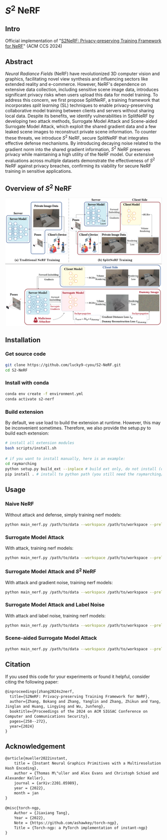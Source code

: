 # $S^2$ NeRF

## Intro
Official implementation of "[S2NeRF: Privacy-preserving Training Framework for NeRF](https://dl.acm.org/doi/abs/10.1145/3658644.3690185)" (ACM CCS 2024)

## Abstract

*Neural Radiance Fields* (NeRF) have revolutionized 3D computer vision and graphics, facilitating novel view synthesis and influencing sectors like extended reality and e-commerce. However, NeRF's dependence on extensive data collection, including sensitive scene image data, introduces significant privacy risks when users upload this data for model training. To address this concern, we first propose SplitNeRF, a training framework that incorporates *split learning* (SL) techniques to enable privacy-preserving collaborative model training between clients and servers without sharing local data. Despite its benefits, we identify vulnerabilities in SplitNeRF by developing two attack methods, Surrogate Model Attack and Scene-aided Surrogate Model Attack, which exploit the shared gradient data and a few leaked scene images to reconstruct private scene information. To counter these threats, we introduce $S^2$ NeRF, secure SplitNeRF that integrates effective defense mechanisms. By introducing decaying noise related to the gradient norm into the shared gradient information, $S^2$ NeRF preserves privacy while maintaining a high utility of the NeRF model. Our extensive evaluations across multiple datasets demonstrate the effectiveness of $S^2$ NeRF against privacy breaches, confirming its viability for secure NeRF training in sensitive applications.


## Overview of $S^2$ NeRF
![s2-nerf](./img/s2-nerf-architecture.png)
![s2-nerf](./img/s2-nerf-attack.png)

## Installation

### Get source code

```bash
git clone https://github.com/lucky9-cyou/S2-NeRF.git
cd S2-NeRF
```

### Install with conda

```bash
conda env create -f environment.yml
conda activate s2-nerf
```

### Build extension

By default, we use load to build the extension at runtime. However, this may be inconvenient sometimes. Therefore, we also provide the setup.py to build each extension:

```bash
# install all extension modules
bash scripts/install.sh

# if you want to install manually, here is an example:
cd raymarching
python setup.py build_ext --inplace # build ext only, do not install (only can be used in the parent directory)
pip install . # install to python path (you still need the raymarching/ folder, since this only install the built extension.)
```

## Usage

### Naive NeRF

Without attack and defense, simply training nerf models:

```bash
python main_nerf.py /path/to/data --workspace /path/to/workspace --preload
```

### Surrogate Model Attack

With attack, training nerf models:

```bash
python main_nerf.py /path/to/data --workspace /path/to/workspace --preload --add_dummy --dummy_layer=4 --dummy_lr_decay=0.001 --lambda_grad=1e-2 --eval_interval=5
```

### Surrogate Model Attack and $S^2$ NeRF

With attack and gradient noise, training nerf models:
```bash
python main_nerf.py /path/to/data --workspace /path/to/workspace --preload --add_dummy --dummy_layer=4 --dummy_lr_decay=0.001 --lambda_grad=1e-2 --eval_interval=5 --add_noise --noise_type=random --noise_std=9.6 --noise_layer=4 --noise_decay=1
```

### Surrogate Model Attack and Label Noise

With attack and label noise, training nerf models:
```bash
python main_nerf.py /path/to/data --workspace /path/to/workspace --preload --add_dummy --dummy_layer=4 --dummy_lr_decay=0.001 --lambda_grad=1e-2 --eval_interval=5 --add_label_noise --label_noise_std=8
```

### Scene-aided Surrogate Model Attack

```bash
python main_nerf.py /path/to/data --workspace /path/to/workspace --preload --add_dummy --dummy_layer=4 --dummy_lr_decay=0.001 --lambda_grad=1e-2 --eval_interval=5 --inerf
```


## Citation
If you used this code for your experiments or found it helpful, consider citing the following paper:

```
@inproceedings{zhang2024s2nerf,
  title={S2NeRF: Privacy-preserving Training Framework for NeRF},
  author={Zhang, Bokang and Zhang, Yanglin and Zhang, Zhikun and Yang, Jinglan and Huang, Lingying and Wu, Junfeng},
  booktitle={Proceedings of the 2024 on ACM SIGSAC Conference on Computer and Communications Security},
  pages={258--272},
  year={2024}
}
```





## Acknowledgement
```
@article{mueller2022instant,
    title = {Instant Neural Graphics Primitives with a Multiresolution Hash Encoding},
    author = {Thomas M\"uller and Alex Evans and Christoph Schied and Alexander Keller},
    journal = {arXiv:2201.05989},
    year = {2022},
    month = jan
}

@misc{torch-ngp,
    Author = {Jiaxiang Tang},
    Year = {2022},
    Note = {https://github.com/ashawkey/torch-ngp},
    Title = {Torch-ngp: a PyTorch implementation of instant-ngp}
}
```


